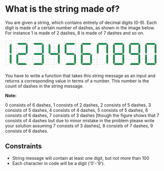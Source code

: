 # What is the string made of?

You are given a string, which contains entirely of decimal digits (0-9). Each digit is made of a certain number of dashes, as shown in the image below. For instance 1 is made of 2 dashes, 8 is made of 7 dashes and so on.

![digits made of dashes](https://github.com/oigomezz/Retos/blob/main/Hackerearth/Implementation/What%20is%20the%20string%20made%20of/image.png)

You have to write a function that takes this string message as an input and returns a corresponding value in terms of a number. This number is the count of dashes in the string message.

**Note:**

0 consists of 6 dashes, 1 consists of 2 dashes, 2 consists of 5 dashes, 3 consists of 5 dashes, 4 consists of 4 dashes, 5 consists of 5 dashes, 6 consists of 6 dashes, 7 consists of 3 dashes [though the figure shows that 7 consists of 4 dashes but due to minor mistake in the problem please write your solution assuming 7 consists of 3 dashes], 8 consists of 7 dashes, 9 consists of 6 dashes.

## Constraints

- String message will contain at least one digit, but not more than 100
- Each character in code will be a digit ('0'-'9').
